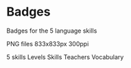 # Badges
Badges for the 5 language skills

PNG files 833x833px 300ppi

5 skills
Levels
Skills
Teachers
Vocabulary